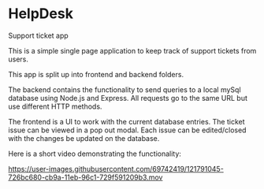 # HelpDesk
 Support ticket app

This is a simple single page application to keep track of support tickets from users. 

This app is split up into frontend and backend folders. 

The backend contains the functionality to send queries to a local mySql database using Node.js and Express. All requests go to the same URL but use different HTTP methods. 

The frontend is a UI to work with the current database entries. The ticket issue can be viewed in a pop out modal. Each issue can be edited/closed with the changes be updated on the database. 

Here is a short video demonstrating the functionality:

https://user-images.githubusercontent.com/69742419/121791045-726bc680-cb9a-11eb-96c1-729f591209b3.mov

